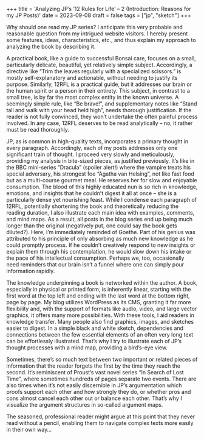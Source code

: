 +++
title = 'Analyzing JP’s ’12 Rules for Life’ – 2 (Introduction: Reasons for my JP Posts)'
date = 2023-09-08
draft = false
tags = ["jp", "sketch"]
+++

Why should one read my JP series? I anticipate this very probable and reasonable question from my intrigued website visitors. I hereby present some features, ideas, characteristics, etc., and thus explain my approach to analyzing the book by describing it.

A practical book, like a guide to successful Bonsai care, focuses on a small, particularly delicate, beautiful, yet relatively simple subject. Accordingly, a directive like “Trim the leaves regularly with a specialized scissors.” is mostly self-explanatory and actionable, without needing to justify its purpose. Similarly, 12RFL is a practical guide, but it addresses our brain or the human spirit or a person in their entirety. This subject, in contrast to a small tree, is by far the most complex entity in the known universe. A seemingly simple rule, like “Be brave!”, and supplementary notes like “Stand tall and walk with your head held high”, needs thorough justification. If the reader is not fully convinced, they won’t undertake the often painful process involved. In any case, 12RFL deserves to be read analytically – no, it rather must be read thoroughly.

JP, as is common in high-quality texts, incorporates a primary thought in every paragraph. Accordingly, each of my posts addresses only one significant train of thought. I proceed very slowly and meticulously, providing my analysis in bite-sized pieces, as justified previously. It’s like in the BBC mini-series “Dracula” (spoiler alert!) where the vampire treats his special adversary, his strongest foe “Agatha van Helsing”, not like fast food but as a multi-course gourmet meal. He reserves her for slow and enjoyable consumption. The blood of this highly educated nun is so rich in knowledge, emotions, and insights that he couldn’t digest it all at once – she is a particularly dense yet nourishing feast. While I condense each paragraph of 12RFL, potentially shortening the book and theoretically reducing the reading duration, I also illustrate each main idea with examples, comments, and mind maps. As a result, all posts in the blog series end up being much longer than the original (negatively put, one could say the book gets diluted?). Here, I’m immediately reminded of Goethe. Part of his genius was attributed to his principle of only absorbing as much new knowledge as he could promptly process. If he couldn’t creatively respond to new insights or explain them through his contemplation, he would slow down his intake or the pace of his intellectual consumption. Perhaps we, too, occasionally need reminders that our brain isn’t a funnel where one can simply pour information rapidly.

The knowledge underpinning a book is networked within the author. A book, especially in physical or printed form, is inherently linear, starting with the first word at the top left and ending with the last word at the bottom right, page by page. My blog utilizes WordPress as its CMS, granting it far more flexibility and, with the support of formats like audio, video, and large vector graphics, it offers many more possibilities. With these tools, I aid readers in knowledge transfer. Many people also find graphics, images, and sketches easier to digest. In a simple black and white sketch, dependencies and connections between the few essential elements of an often very long text can be effortlessly illustrated. That’s why I try to illustrate each of JP’s thought processes with a mind map, providing a bird’s-eye view.

Sometimes, there’s so much text between two important or related pieces of information that the reader forgets the first by the time they reach the second. It’s reminiscent of Proust’s vast novel series “In Search of Lost Time”, where sometimes hundreds of pages separate two events. There are also times when it’s not easily discernible in JP’s argumentation which proofs support each other and how strongly they do, or whether pros and cons almost cancel each other out or balance each other. That’s why I visualize the argument structures in so-called argument maps.

The seasoned, professional reader might argue at this point that they never read without a pencil, enabling them to navigate complex texts more easily in their own way…